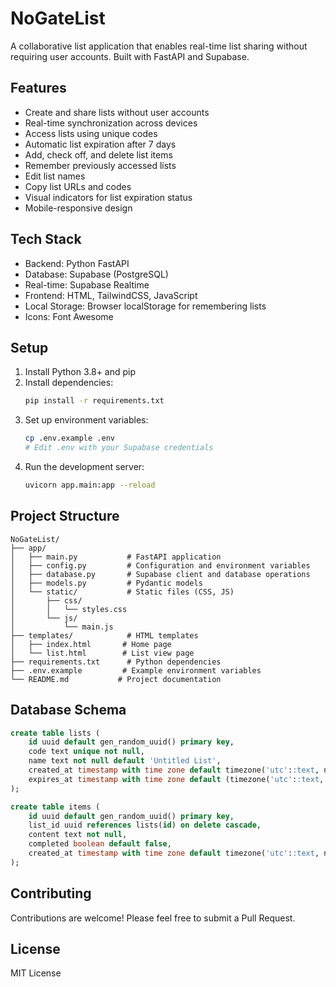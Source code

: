 # NoGateList

A collaborative list application that enables real-time list sharing without requiring user accounts. Built with FastAPI and Supabase.

## Features

- Create and share lists without user accounts
- Real-time synchronization across devices
- Access lists using unique codes
- Automatic list expiration after 7 days
- Add, check off, and delete list items
- Remember previously accessed lists
- Edit list names
- Copy list URLs and codes
- Visual indicators for list expiration status
- Mobile-responsive design

## Tech Stack

- Backend: Python FastAPI
- Database: Supabase (PostgreSQL)
- Real-time: Supabase Realtime
- Frontend: HTML, TailwindCSS, JavaScript
- Local Storage: Browser localStorage for remembering lists
- Icons: Font Awesome

## Setup

1. Install Python 3.8+ and pip
2. Install dependencies:
   ```bash
   pip install -r requirements.txt
   ```
3. Set up environment variables:
   ```bash
   cp .env.example .env
   # Edit .env with your Supabase credentials
   ```
4. Run the development server:
   ```bash
   uvicorn app.main:app --reload
   ```

## Project Structure

```
NoGateList/
├── app/
│   ├── main.py           # FastAPI application
│   ├── config.py         # Configuration and environment variables
│   ├── database.py       # Supabase client and database operations
│   ├── models.py         # Pydantic models
│   └── static/           # Static files (CSS, JS)
│       ├── css/
│       │   └── styles.css
│       └── js/
│           └── main.js
├── templates/            # HTML templates
│   ├── index.html       # Home page
│   └── list.html        # List view page
├── requirements.txt      # Python dependencies
├── .env.example         # Example environment variables
└── README.md           # Project documentation
```

## Database Schema

```sql
create table lists (
    id uuid default gen_random_uuid() primary key,
    code text unique not null,
    name text not null default 'Untitled List',
    created_at timestamp with time zone default timezone('utc'::text, now()) not null,
    expires_at timestamp with time zone default (timezone('utc'::text, now()) + interval '7 days') not null
);

create table items (
    id uuid default gen_random_uuid() primary key,
    list_id uuid references lists(id) on delete cascade,
    content text not null,
    completed boolean default false,
    created_at timestamp with time zone default timezone('utc'::text, now()) not null
);
```

## Contributing

Contributions are welcome! Please feel free to submit a Pull Request.

## License

MIT License